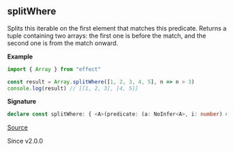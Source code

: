 ## splitWhere

Splits this iterable on the first element that matches this predicate.
Returns a tuple containing two arrays: the first one is before the match, and the second one is from the match onward.

**Example**

```ts
import { Array } from "effect"

const result = Array.splitWhere([1, 2, 3, 4, 5], n => n > 3)
console.log(result) // [[1, 2, 3], [4, 5]]
```

**Signature**

```ts
declare const splitWhere: { <A>(predicate: (a: NoInfer<A>, i: number) => boolean): (self: Iterable<A>) => [beforeMatch: Array<A>, fromMatch: Array<A>]; <A>(self: Iterable<A>, predicate: (a: A, i: number) => boolean): [beforeMatch: Array<A>, fromMatch: Array<A>]; }
```

[Source](https://github.com/Effect-TS/effect/tree/main/packages/effect/src/Array.ts#L1885)

Since v2.0.0